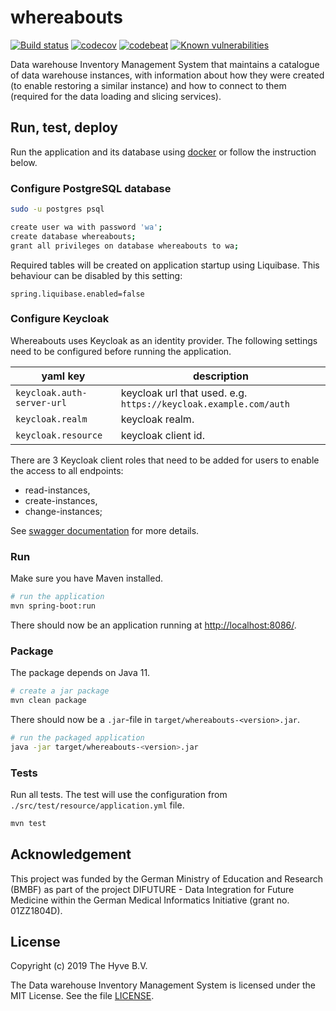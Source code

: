 # whereabouts

[![Build status](https://travis-ci.org/thehyve/whereabouts.svg?branch=master)](https://travis-ci.org/thehyve/whereabouts/branches)
[![codecov](https://codecov.io/gh/thehyve/whereabouts/branch/master/graph/badge.svg)](https://codecov.io/gh/thehyve/whereabouts)
[![codebeat](https://codebeat.co/badges/4faa84fe-64ec-4cb5-b3c1-3b5cb1b66ee9)](https://codebeat.co/projects/github-com-thehyve-whereabouts-master)
[![Known vulnerabilities](https://snyk.io//test/github/thehyve/whereabouts/badge.svg?targetFile=pom.xml)](https://snyk.io//test/github/thehyve/whereabouts?targetFile=pom.xml)

Data warehouse Inventory Management System that maintains a catalogue of data warehouse instances, 
with information about how they were created (to enable restoring a similar instance) 
and how to connect to them (required for the data loading and slicing services).


## Run, test, deploy

Run the application and its database using [docker](./docker/README.md) or follow the instruction below.

### Configure PostgreSQL database
```bash
sudo -u postgres psql
```

```bash
create user wa with password 'wa';
create database whereabouts;
grant all privileges on database whereabouts to wa;
```

Required tables will be created on application startup using Liquibase. 
This behaviour can be disabled by this setting:
```
spring.liquibase.enabled=false
```

### Configure Keycloak
Whereabouts uses Keycloak as an identity provider.
The following settings need to be configured before running the application.

| yaml key | description |
|-----------|-------------|
| `keycloak.auth-server-url` | keycloak url that used. e.g. `https://keycloak.example.com/auth` |
| `keycloak.realm` | keycloak realm. |
| `keycloak.resource` | keycloak client id. |


There are 3 Keycloak client roles that need to be added for users to enable the access to all endpoints:
- read-instances,
- create-instances,
- change-instances;

See [swagger documentation](/src/main/resources/public/swagger.yaml) for more details.

### Run

Make sure you have Maven installed.

```bash
# run the application
mvn spring-boot:run
```
There should now be an application running at [http://localhost:8086/](http://localhost:8086/).


### Package

The package depends on Java 11.

```bash
# create a jar package
mvn clean package
```
There should now be a `.jar`-file in `target/whereabouts-<version>.jar`.
```bash
# run the packaged application
java -jar target/whereabouts-<version>.jar
```


### Tests

Run all tests. The test will use the configuration from `./src/test/resource/application.yml` file.

```bash
mvn test
```


## Acknowledgement

This project was funded by the German Ministry of Education and Research (BMBF) as part of the project
DIFUTURE - Data Integration for Future Medicine within the German Medical Informatics Initiative (grant no. 01ZZ1804D).


## License

Copyright (c) 2019 The Hyve B.V.

The Data warehouse Inventory Management System is licensed under the MIT License. See the file [LICENSE](LICENSE).
